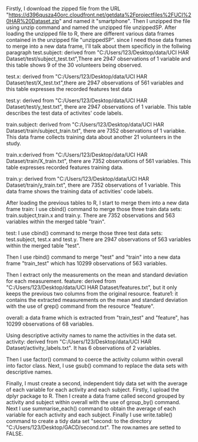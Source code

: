    Firstly, I download the zipped file from the URL 
   "https://d396qusza40orc.cloudfront.net/getdata%2Fprojectfiles%2FUCI%20HAR%20Dataset.zip" and named it "smartphone". Then I unzipped the file using unzip command and named the unzipped file unzippedSP. After loading the unzipped file to R, there are different various data frames contained in the unzipped file "unzippedSP". since I need those data frames to merge into a new data frame, I'll talk about them specificly in the follwing paragraph
   test.subject: derived from "C:/Users/123/Desktop/data/UCI HAR Dataset/test/subject_test.txt",There are 2947 observations of 1 variable  and this table shows 9 of the 30 volunteers being observed.
   
   test.x: derived from "C:/Users/123/Desktop/data/UCI HAR Dataset/test/X_test.txt",there are 2947 observations of 561 variables and this table expresses the recorded features test data
   
   test.y: derived from "C:/Users/123/Desktop/data/UCI HAR Dataset/test/y_test.txt", there are 2947 observations of 1 variable. This table describes the test data of activites' code labels.
   
   train.subject: derived from "C:/Users/123/Desktop/data/UCI HAR Dataset/train/subject_train.txt", there are 7352 observations of 1 variabke. This data frame collects training data about another 21 volunteers in the study.
   
   train.x:derived from "C:/Users/123/Desktop/data/UCI HAR Dataset/train/X_train.txt", there are 7352 observations of 561 variables. This table expresses recorded features training data.
   
   train.y: derived from "C:/Users/123/Desktop/data/UCI HAR Dataset/train/y_train.txt", there are 7352 observations of 1 variable. This data frame shows the training data of activities' code labels.
   
After loading the previous tables to R, I start to merge them into a new data frame
 train: I use cbind() command to merge those three train data sets: train.subject,train.x and train.y. There are 7352 observations and 563 variables within the merged table "train".
   
  test: I use cbind() command to merge those three test data sets: test.subject, test.x and test.y. There are 2947 observations of 563 variables within the merged table "test".
  
Then I use rbind() command to merge "test" and "train" into a new data frame "train_test" which has 10299 observations of 563 variables.

Then I extract only the measurements on the mean and standard deviation for each measurement. 
 feature: derived from "C:/Users/123/Desktop/data/UCI HAR Dataset/features.txt", but it only keeps the previous two columns from the original resource.
 feature1: it contains the extracted measurements on the mean and standard deviation with the use of grep() command from the resource "feature".
 
 overall: a data frame which is extracted from "train_test" and "feature", has 10299 observations of 68 variables.
 
 Using descriptive activity names to name the activities in the data set.
 activity: derived from "C:/Users/123/Desktop/data/UCI HAR Dataset/activity_labels.txt". It has 6 observations of  2 variables.
 
Then I use factor() command to coerce the activity column within overall into factor class.
Next, I use gsub() command to replace the data sets with descriptive names.

Finally, I must create a second, independent tidy data set with the average of each variable for each activity and each subject.
Firstly, I upload the dplyr package to R. Then I create a data frame called second grouped by activity and subject within overall with the use of group_by() command. Next I use summarise_each() command to obtain the average of each variable for each activity and each subject. Finally I use write.table() command to create a tidy data set "second: to the directory "C:/Users/123/Desktop/GACD/second.txt". The row.names are setted to FALSE.

 
